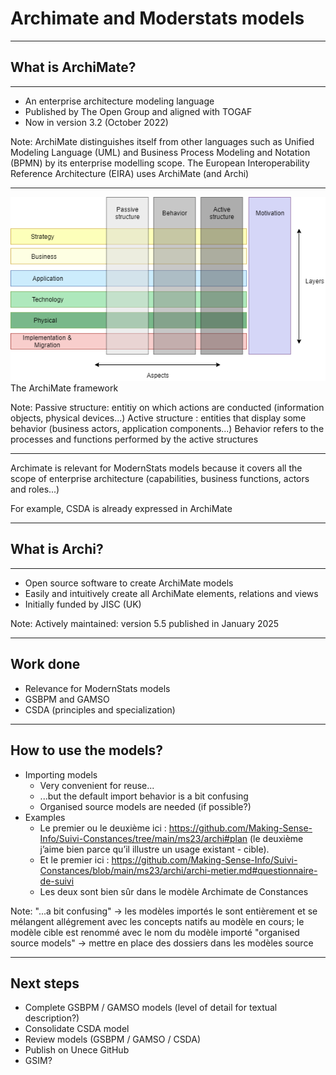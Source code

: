 # Archimate and Moderstats models

---

## What is ArchiMate?

----

- An enterprise architecture modeling language
- Published by The Open Group and aligned with TOGAF
- Now in version 3.2 (October 2022)

Note:
ArchiMate distinguishes itself from other languages such as Unified Modeling Language (UML) and Business Process Modeling and Notation (BPMN) by its enterprise modelling scope.
The European Interoperability Reference Architecture (EIRA) uses ArchiMate (and Archi)

----

<img src="full_framework.png">
The ArchiMate framework

Note:
Passive structure: entitiy on which actions are conducted (information objects, physical devices...)
Active structure : entities that display some behavior (business actors, application components...)
Behavior refers to the processes and functions performed by the active structures

----

Archimate is relevant for ModernStats models because it covers all the scope of enterprise architecture (capabilities, business functions, actors and roles...)

For example, CSDA is already expressed in ArchiMate

---

## What is Archi?

----

- Open source software to create ArchiMate models
- Easily and intuitively create all ArchiMate elements, relations and views
- Initially funded by JISC (UK)

Note:
Actively maintained: version 5.5 published in January 2025

---

## Work done

- Relevance for ModernStats models
- GSBPM and GAMSO
- CSDA (principles and specialization)

---

## How to use the models?

- Importing models
  - Very convenient for reuse...
  - ...but the default import behavior is a bit confusing
  - Organised source models are needed (if possible?)
- Examples
  - Le premier ou le deuxième ici : https://github.com/Making-Sense-Info/Suivi-Constances/tree/main/ms23/archi#plan (le deuxième j’aime bien parce qu’il illustre un usage existant - cible).
  - Et le premier ici : https://github.com/Making-Sense-Info/Suivi-Constances/blob/main/ms23/archi/archi-metier.md#questionnaire-de-suivi
  - Les deux sont bien sûr dans le modèle Archimate de Constances

Note:
"...a bit confusing" -> les modèles importés le sont entièrement et se mélangent allégrement avec les concepts natifs au modèle en cours; le modèle cible est renommé avec le nom du modèle importé
"organised source models" -> mettre en place des dossiers dans les modèles source

---

## Next steps

- Complete GSBPM / GAMSO models (level of detail for textual description?)
- Consolidate CSDA model
- Review models (GSBPM / GAMSO / CSDA)
- Publish on Unece GitHub
- GSIM?
